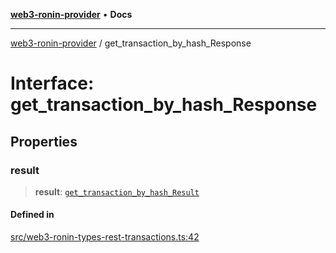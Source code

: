 [**web3-ronin-provider**](../README.md) • **Docs**

***

[web3-ronin-provider](../globals.md) / get\_transaction\_by\_hash\_Response

# Interface: get\_transaction\_by\_hash\_Response

## Properties

### result

> **result**: [`get_transaction_by_hash_Result`](get_transaction_by_hash_Result.md)

#### Defined in

[src/web3-ronin-types-rest-transactions.ts:42](https://github.com/chuacw/web3-ronin-provider/blob/1a659b81d9c7d7afbced0ae2b11550f4f6c0a233/src/web3-ronin-types-rest-transactions.ts#L42)
